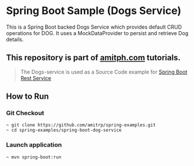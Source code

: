 # Spring Boot Sample (Dogs Service)
This is a Spring Boot backed Dogs Service which provides default CRUD operations for DOG.
It uses a MockDataProvider to persist and retrieve Dog details.

## This repository is part of [amitph.com](https://www.amitph.com/) tutorials.
> The Dogs-service is used as a Source Code example for [Spring Boot Rest Service](https://www.amitph.com/spring-boot-rest-service/)


## How to Run

### Git Checkout
```
~ git clone https://github.com/amitrp/spring-examples.git
~ cd spring-examples/spring-boot-dog-service
```

### Launch application
```
~ mvn spring-boot:run
```  

